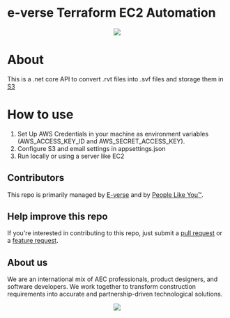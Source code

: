 # e-verse Terraform EC2 Automation

<p align="center">
<img src="https://s3.amazonaws.com/everse.assets/GithubReadme/rvtToSvf.png" />
</p>

# About
This is a .net core API to convert .rvt files into .svf files and storage them in [S3](https://aws.amazon.com/s3/?did=ft_card&trk=ft_card)

# How to use

1. Set Up AWS Credentials in your machine as environment variables (AWS_ACCESS_KEY_ID and AWS_SECRET_ACCESS_KEY).
2. Configure S3 and email settings in appsettings.json
3. Run locally or using a server like EC2

## Contributors
This repo is primarily managed by [E-verse](https://www.e-verse.co/) and by [People Like You™](https://github.com/EverseDevelopment/DesignAutomationOnPrem.Ec2/pulse).

## Help improve this repo
If you're interested in contributing to this repo, just submit a [pull request](https://github.com/EverseDevelopment/DesignAutomationOnPrem.Ec2/pulls) or a [feature request](https://github.com/EverseDevelopment/DesignAutomationOnPrem.Ec2/issues).

## About us ##

We are an international mix of AEC professionals, product designers, and software developers. We work together to transform construction requirements into accurate and partnership-driven technological solutions.

<p align="center">
    <a href="https://www.e-verse.com/">
    <img src="https://s3.amazonaws.com/everse.assets/GithubReadme/e-verse_logo_no+slogan.jpg" align="center">
    </a>
</p>
